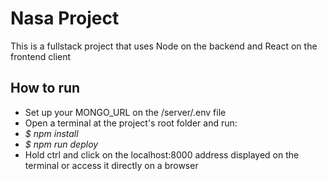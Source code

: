 # Nasa Project
This is a fullstack project that uses Node on the backend and React on the frontend client

## How to run
- Set up your MONGO_URL on the /server/.env file
- Open a terminal at the project's root folder and run:
- *$ npm install*
- *$ npm run deploy*
- Hold ctrl and click on the localhost:8000 address displayed on the terminal or access it directly on a browser